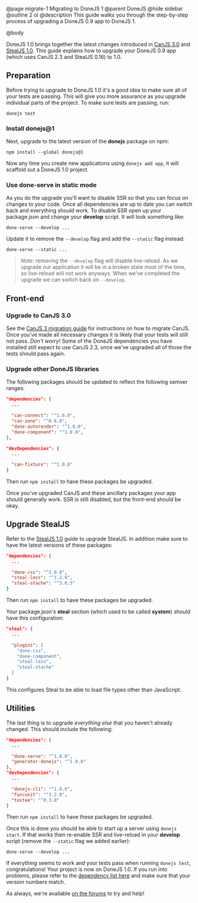 @page migrate-1 Migrating to DoneJS 1
@parent DoneJS
@hide sidebar
@outline 2 ol
@description This guide walks you through the step-by-step process of upgrading a DoneJS 0.9 app to DoneJS 1.

@body

DoneJS 1.0 brings together the latest changes introduced in [CanJS 3.0](https://www.bitovi.com/blog/canjs-3-0-release) and [StealJS 1.0](https://www.bitovi.com/blog/stealjs-1.0-release). This guide explains how to upgrade your DoneJS 0.9 app (which uses CanJS 2.3 and StealJS 0.16) to 1.0.

## Preparation

Before trying to upgrade to DoneJS 1.0 it's a good idea to make sure all of your tests are passing. This will give you more assurance as you upgrade individual parts of the project. To make sure tests are passing, run:

```shell
donejs test
```

### Install donejs@1

Next, upgrade to the latest version of the **donejs** package on npm:

```shell
npm install --global donejs@1
```

Now any time you create new applications using `donejs add app`, it will scaffold out a DoneJS 1.0 project.

### Use done-serve in static mode

As you do the upgrade you'll want to disable SSR so that you can focus on changes to your code. Once all dependencies are up to date you can switch back and everything should work. To disable SSR open up your package.json and change your **develop** script. It will look something like:

```shell
done-serve --develop ...
```

Update it to remove the `--develop` flag and add the `--static` flag instead:

```shell
done-serve --static ...
```

> *Note*: removing the `--develop` flag will disable live-reload. As we upgrade our application it will be in a broken state most of the time, so live-reload will not work anyways. When we've completed the upgrade we can switch back on `--develop`.

## Front-end

### Upgrade to CanJS 3.0

See the [CanJS 3 migration guide](http://canjs.com/doc/migrate-3.html) for instructions on how to migrate CanJS. Once you've made all necessary changes it is likely that your tests will still not pass. *Don't worry*! Some of the DoneJS dependencies you have installed still expect to use CanJS 2.3, once we've upgraded all of those the tests should pass again.

### Upgrade other DoneJS libraries

The following packages should be updated to reflect the following semver ranges:

```json
"dependencies": {
  ...

  "can-connect": "^1.0.0",
  "can-zone": "^0.6.0",
  "done-autorender": "^1.0.0",
  "done-component": "^1.0.0",
},

"devDependencies": {
  ...

  "can-fixture": "^1.0.0"
}
```

Then run `npm install` to have these packages be upgraded.

Once you've upgraded CanJS and these ancillary packages your app should generally work. SSR is still disabled, but the front-end should be okay.

## Upgrade StealJS

Refer to the [StealJS 1.0](http://stealjs.com/docs/StealJS.topics.migrating-one.html) guide to upgrade StealJS. In addition make sure to have the latest versions of these packages:

```json
"dependencies": {
  ...

  "done-css": "^3.0.0",
  "steal-less": "^1.2.0",
  "steal-stache": "^3.0.5"
}
```

Then run `npm install` to have these packages be upgraded.

Your package.json's **steal** section (which used to be called **system**) should have this configuration:

```json
"steal": {
  ...

  "plugins": [
    "done-css",
    "done-component",
    "steal-less",
    "steal-stache"
  ]
}
```

This configures Steal to be able to load file types other than JavaScript.

## Utilities

The last thing is to upgrade *everything else* that you haven't already changed. This should include the following:

```json
"dependencies": {
  ...

  "done-serve": "^1.0.0",
  "generator-donejs": "^1.0.0"
},
"devDependencies": {
  ...

  "donejs-cli": "^1.0.0",
  "funcunit": "^3.2.0",
  "testee": "^0.3.0"
}
```

Then run `npm install` to have these packages be upgraded.

Once this is done you should be able to start up a server using `donejs start`. If that works then re-enable SSR and live-reload in your **develop** script (remove the `--static` flag we added earlier):

```
done-serve --develop ...
```

If everything seems to work and your tests pass when running `donejs test`, congratulations! Your project is now on DoneJS 1.0. If you run into problems, please refer to the [dependency list here](https://github.com/donejs/cli/blob/v1.0.1/package.json#L59) and make sure that your version numbers match.

As always, we're available [on the forums](http://forums.donejs.com/) to try and help!
